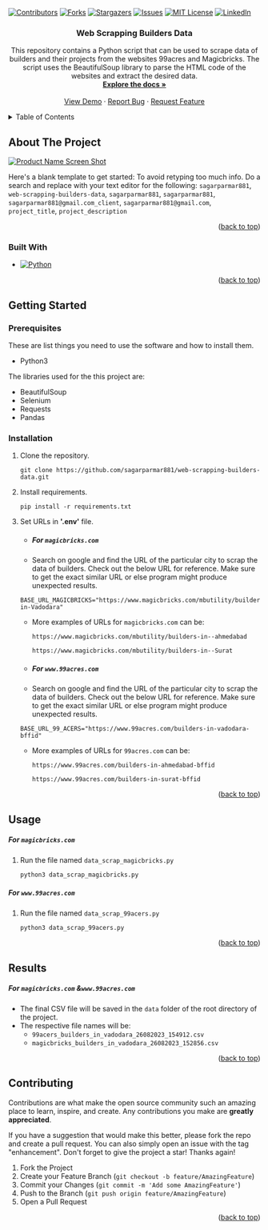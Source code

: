 <!-- Improved compatibility of back to top link: See: https://github.com/othneildrew/Best-README-Template/pull/73 -->
<a name="readme-top"></a>
<!--
*** Thanks for checking out the Best-README-Template. If you have a suggestion
*** that would make this better, please fork the repo and create a pull request
*** or simply open an issue with the tag "enhancement".
*** Don't forget to give the project a star!
*** Thanks again! Now go create something AMAZING! :D
-->



<!-- PROJECT SHIELDS -->
<!--
*** I'm using markdown "reference style" links for readability.
*** Reference links are enclosed in brackets [ ] instead of parentheses ( ).
*** See the bottom of this document for the declaration of the reference variables
*** for contributors-url, forks-url, etc. This is an optional, concise syntax you may use.
*** https://www.markdownguide.org/basic-syntax/#reference-style-links
-->
[![Contributors][contributors-shield]][contributors-url]
[![Forks][forks-shield]][forks-url]
[![Stargazers][stars-shield]][stars-url]
[![Issues][issues-shield]][issues-url]
[![MIT License][license-shield]][license-url]
[![LinkedIn][linkedin-shield]][linkedin-url]



<!-- PROJECT LOGO -->


<h3 align="center">Web Scrapping Builders Data</h3>

  <p align="center">
    This repository contains a Python script that can be used to scrape data of builders and their projects from the websites 99acres and Magicbricks. The script uses the BeautifulSoup library to parse the HTML code of the websites and extract the desired data.
    <br />
    <a href="https://github.com/sagarparmar881/web-scrapping-builders-data"><strong>Explore the docs »</strong></a>
    <br />
    <br />
    <a href="https://github.com/sagarparmar881/web-scrapping-builders-data">View Demo</a>
    ·
    <a href="https://github.com/sagarparmar881/web-scrapping-builders-data/issues">Report Bug</a>
    ·
    <a href="https://github.com/sagarparmar881/web-scrapping-builders-data/issues">Request Feature</a>
  </p>




<!-- TABLE OF CONTENTS -->

<details>
  <summary>Table of Contents</summary>
  <ol>
    <li>
      <a href="#about-the-project">About The Project</a>
      <ul>
        <li><a href="#built-with">Built With</a></li>
      </ul>
    </li>
    <li>
      <a href="#getting-started">Getting Started</a>
      <ul>
        <li><a href="#prerequisites">Prerequisites</a></li>
        <li><a href="#installation">Installation</a></li>
      </ul>
    </li>
    <li><a href="#usage">Usage</a></li>
    <li><a href="#results">Results</a></li>
    <li><a href="#contributing">Contributing</a></li>
  </ol>
</details>





<!-- ABOUT THE PROJECT -->

## About The Project

[![Product Name Screen Shot][product-screenshot]](https://example.com)

Here's a blank template to get started: To avoid retyping too much info. Do a search and replace with your text editor
for the
following: `sagarparmar881`, `web-scrapping-builders-data`, `sagarparmar881`, `sagarparmar881`, `sagarparmar881@gmail.com_client`, `sagarparmar881@gmail.com`, `project_title`, `project_description`

<p align="right">(<a href="#readme-top">back to top</a>)</p>

### Built With

* [![Python][Python.org]][Python-url]

<p align="right">(<a href="#readme-top">back to top</a>)</p>



<!-- GETTING STARTED -->

## Getting Started

### Prerequisites

These are list things you need to use the software and how to install them.

* Python3

The libraries used for the this project are:

- BeautifulSoup
- Selenium 
- Requests
- Pandas


### Installation

1. Clone the repository.
   ```
   git clone https://github.com/sagarparmar881/web-scrapping-builders-data.git
   ```

2. Install requirements.
   ```
   pip install -r requirements.txt
   ```

3. Set URLs in **'.env'** file.

   - ##### For `magicbricks.com`
   
   - Search on google and find the URL of the particular city to scrap the data of builders. Check out the below URL for reference. Make sure to get the exact similar URL or else program might produce unexpected results.
   ```
   BASE_URL_MAGICBRICKS="https://www.magicbricks.com/mbutility/builders-in-Vadodara"
   ```
   - More examples of URLs for `magicbricks.com`  can be:
     ```
     https://www.magicbricks.com/mbutility/builders-in--ahmedabad
     ```
     ```
     https://www.magicbricks.com/mbutility/builders-in--Surat
     ```
     
   - ##### For `www.99acres.com`
   
   - Search on google and find the URL of the particular city to scrap the data of builders. Check out the below URL for reference. Make sure to get the exact similar URL or else program might produce unexpected results.
   
   ```
   BASE_URL_99_ACERS="https://www.99acres.com/builders-in-vadodara-bffid"
   ```
   -  More examples of URLs for `99acres.com` can be:
      ```
      https://www.99acres.com/builders-in-ahmedabad-bffid
      ```
      ```
      https://www.99acres.com/builders-in-surat-bffid
      ```

<p align="right">(<a href="#readme-top">back to top</a>)</p>



<!-- USAGE EXAMPLES -->

## Usage

##### For `magicbricks.com`

1. Run the file named `data_scrap_magicbricks.py`

   ```python
   python3 data_scrap_magicbricks.py
   ````

##### For `www.99acres.com`

1. Run the file named `data_scrap_99acers.py`

   ```python
   python3 data_scrap_99acers.py
   ````


<p align="right">(<a href="#readme-top">back to top</a>)</p>

<!-- RESULTS -->

## Results

##### For `magicbricks.com` &`www.99acres.com`

- The final CSV file will be saved in the `data` folder of the root directory of the project.
- The respective file names will be:
  - `99acers_builders_in_vadodara_26082023_154912.csv`
  - `magicbricks_builders_in_vadodara_26082023_152856.csv`



<p align="right">(<a href="#readme-top">back to top</a>)</p>

<!-- CONTRIBUTING -->

## Contributing

Contributions are what make the open source community such an amazing place to learn, inspire, and create. Any
contributions you make are **greatly appreciated**.

If you have a suggestion that would make this better, please fork the repo and create a pull request. You can also
simply open an issue with the tag "enhancement".
Don't forget to give the project a star! Thanks again!

1. Fork the Project
2. Create your Feature Branch (`git checkout -b feature/AmazingFeature`)
3. Commit your Changes (`git commit -m 'Add some AmazingFeature'`)
4. Push to the Branch (`git push origin feature/AmazingFeature`)
5. Open a Pull Request

<p align="right">(<a href="#readme-top">back to top</a>)</p>



<!-- MARKDOWN LINKS & IMAGES -->
<!-- https://www.markdownguide.org/basic-syntax/#reference-style-links -->

[contributors-shield]: https://img.shields.io/github/contributors/sagarparmar881/web-scrapping-builders-data.svg?style=for-the-badge

[contributors-url]: https://github.com/sagarparmar881/web-scrapping-builders-data/graphs/contributors

[forks-shield]: https://img.shields.io/github/forks/sagarparmar881/web-scrapping-builders-data.svg?style=for-the-badge

[forks-url]: https://github.com/sagarparmar881/web-scrapping-builders-data/network/members

[stars-shield]: https://img.shields.io/github/stars/sagarparmar881/web-scrapping-builders-data.svg?style=for-the-badge

[stars-url]: https://github.com/sagarparmar881/web-scrapping-builders-data/stargazers

[issues-shield]: https://img.shields.io/github/issues/sagarparmar881/web-scrapping-builders-data.svg?style=for-the-badge

[issues-url]: https://github.com/sagarparmar881/web-scrapping-builders-data/issues

[license-shield]: https://img.shields.io/github/license/sagarparmar881/web-scrapping-builders-data.svg?style=for-the-badge

[license-url]: https://github.com/sagarparmar881/web-scrapping-builders-data/blob/master/LICENSE.txt

[linkedin-shield]: https://img.shields.io/badge/-LinkedIn-black.svg?style=for-the-badge&logo=linkedin&colorB=555

[linkedin-url]: https://linkedin.com/in/sagarparmar881

[product-screenshot]: images/screenshot.png

[Next.js]: https://img.shields.io/badge/next.js-000000?style=for-the-badge&logo=nextdotjs&logoColor=white

[Next-url]: https://nextjs.org/

[React.js]: https://img.shields.io/badge/React-20232A?style=for-the-badge&logo=react&logoColor=61DAFB

[React-url]: https://reactjs.org/

[Vue.js]: https://img.shields.io/badge/Vue.js-35495E?style=for-the-badge&logo=vuedotjs&logoColor=4FC08D

[Vue-url]: https://vuejs.org/

[Angular.io]: https://img.shields.io/badge/Angular-DD0031?style=for-the-badge&logo=angular&logoColor=white

[Angular-url]: https://angular.io/

[Svelte.dev]: https://img.shields.io/badge/Svelte-4A4A55?style=for-the-badge&logo=svelte&logoColor=FF3E00

[Svelte-url]: https://svelte.dev/

[Laravel.com]: https://img.shields.io/badge/Laravel-FF2D20?style=for-the-badge&logo=laravel&logoColor=white

[Laravel-url]: https://laravel.com

[Bootstrap.com]: https://img.shields.io/badge/Bootstrap-563D7C?style=for-the-badge&logo=bootstrap&logoColor=white

[Bootstrap-url]: https://getbootstrap.com

[JQuery.com]: https://img.shields.io/badge/jQuery-0769AD?style=for-the-badge&logo=jquery&logoColor=white

[JQuery-url]: https://jquery.com

[Python.org]: https://img.shields.io/badge/Python-14354C?style=for-the-badge&logo=python&logoColor=white

[Python-url]: https://www.python.org/


